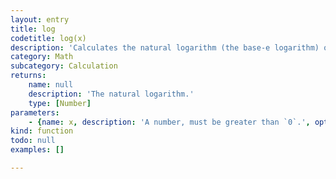 ```yaml
---
layout: entry
title: log
codetitle: log(x)
description: 'Calculates the natural logarithm (the base-e logarithm) of a number. This function expects the values greater than `0`.'
category: Math
subcategory: Calculation
returns:
    name: null
    description: 'The natural logarithm.'
    type: [Number]
parameters:
    - {name: x, description: 'A number, must be greater than `0`.', optional: false, type: [Number]}
kind: function
todo: null
examples: []

---
```

